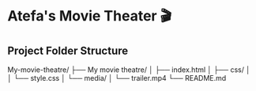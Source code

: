 # Atefa's Movie Theater 🎬

## Project Folder Structure
My-movie-theatre/
├── My movie theatre/
│   ├── index.html
│   ├── css/
│   │   └── style.css
│   └── media/
│       └── trailer.mp4
└── README.md
